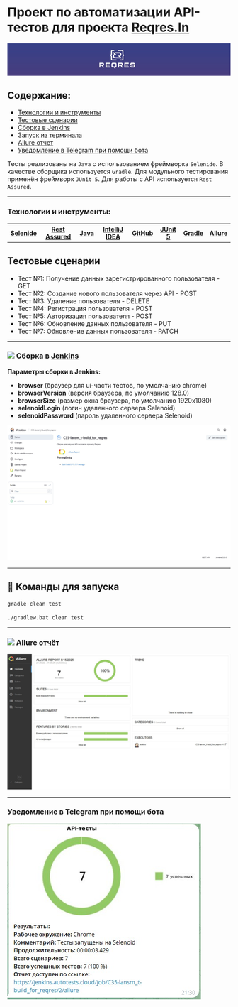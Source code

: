 # Проект по автоматизации API-тестов для проекта [Reqres.In](https://reqres.in)

![](media/REQRES.jpg)

## Содержание:

- [Технологии и инструменты](#технологии-и-инструменты)
- [Тестовые сценарии](#тестовые-сценарии)
- [Сборка в Jenkins](#jenkins-build)
- [Запуск из терминала](#команды-для-запуска-из-терминала)
- [Allure отчет](#allure-report)
- [Уведомление в Telegram при помощи бота](#уведомление-в-telegram-при-помощи-бота)

Тесты реализованы на <code>Java</code> с использованием фреймворка <code>Selenide</code>.
В качестве сборщика используется <code>Gradle</code>.
Для модульного тестирования применён фреймворк <code>JUnit 5</code>.
Для работы с API используется <code>Rest Assured</code>.

---

### Технологии и инструменты:
<table>
  <tr>
    <th><a href="https://selenide.org/" target="_blank">Selenide</a>
    <th><a href="https://rest-assured.io/" target="_blank">Rest Assured</a></th>
    <th><a href="https://www.oracle.com/java/" target="_blank">Java</a></th>
    <th><a href="https://www.jetbrains.com/idea/" target="_blank">IntelliJ IDEA</a></th>
    <th><a href="https://github.com/" target="_blank">GitHub</a></th>
    <th><a href="https://junit.org/junit5/" target="_blank">JUnit 5</a></th>
    <th><a href="https://gradle.org/" target="_blank">Gradle</a></th>
    <th><a href="https://qameta.io/" target="_blank">Allure</a></th>
  </tr>
</table>

## Тестовые сценарии
- Тест №1: Получение данных зарегистрированного пользователя - GET
- Тест №2: Создание нового пользователя через API - POST
- Тест №3: Удаление пользователя - DELETE
- Тест №4: Регистрация пользователя - POST
- Тест №5: Авторизация пользователя - POST
- Тест №6: Обновление данных пользователя - PUT
- Тест №7: Обновление данных пользователя - PATCH
---
<h3 id="jenkins-build"> 
  <img src="https://img.icons8.com/?size=30&id=39292&format=png&color=000000"> Сборка в <a href="https://jenkins.autotests.cloud/job/C35-lansm_t-build_for_reqres/">Jenkins</a>
</h3>

**Параметры сборки в Jenkins:**

- **browser** (браузер для ui-части тестов, по умолчанию chrome)
- **browserVersion** (версия браузера, по умолчанию 128.0)
- **browserSize** (размер окна браузера, по умолчанию 1920x1080)
- **selenoidLogin** (логин удаленного сервера Selenoid)
- **selenoidPassword** (пароль удаленного сервера Selenoid)

![](media/jenkins_reqres.jpg)

---
## :rocket: Команды для запуска

```bash
gradle clean test
```

```bash
./gradlew.bat clean test
```
---

<h3 id="allure-report">
  <img src="https://img.icons8.com/?size=30&id=39292&format=png&color=000000">
  Allure <a href="https://jenkins.autotests.cloud/job/C35-lansm_t-build_for_reqres/allure/">отчёт</a>
</h3>

![](media/allure_reqres.jpg)

---
### Уведомление в Telegram при помощи бота
![](media/telegram_reqres.jpg)

